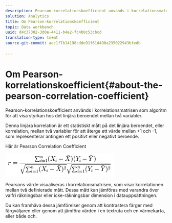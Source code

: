 ```yaml
---
description: Pearson-korrelationskoefficient används i korrelationsmatrisen som algoritm för att visa styrkan hos det linjära beroendet mellan två variabler.
solution: Analytics
title: Om Pearson-korrelationskoefficient
topic: Data workbench
uuid: d4c37302-3d0e-4411-b4e2-fc4b0c53cbcd
translation-type: tm+mt
source-git-commit: aec1f7b14198cdde91f61d490a235022943bfedb

---
```



# Om Pearson-korrelationskoefficient{#about-the-pearson-correlation-coefficient}

Pearson-korrelationskoefficient används i korrelationsmatrisen som algoritm för att visa styrkan hos det linjära beroendet mellan två variabler.

Denna linjära korrelation är ett statistiskt mått på det linjära beroendet, eller korrelation, mellan två variabler för att återge ett värde mellan +1 och -1, som representerar antingen ett positivt eller negativt beroende.

Här är Pearson Correlation Coefficient

![](assets/correlation_matrix_pearson_equation.png)

Pearsons värde visualiseras i korrelationsmatrisen, som visar korrelationen mellan två definierade mått. Dessa mått kan jämföras med varandra över valfri räkningsbar eller icke-räkningsbar dimension i datauppsättningen.

Du kan framhäva dessa jämförelser genom att kontrastera färger med färgväljaren eller genom att jämföra värden i en textruta och en värmekarta, eller både och.
